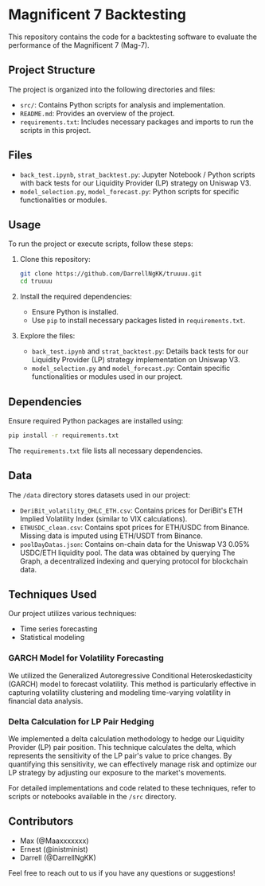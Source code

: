 # Magnificent 7 Backtesting

This repository contains the code for a backtesting software to evaluate the performance of the Magnificent 7 (Mag-7).

## Project Structure

The project is organized into the following directories and files:

- `src/`: Contains Python scripts for analysis and implementation.
- `README.md`: Provides an overview of the project.
- `requirements.txt`: Includes necessary packages and imports to run the scripts in this project.

## Files

- `back_test.ipynb`, `strat_backtest.py`: Jupyter Notebook / Python scripts with back tests for our Liquidity Provider (LP) strategy on Uniswap V3.
- `model_selection.py`, `model_forecast.py`: Python scripts for specific functionalities or modules.

## Usage

To run the project or execute scripts, follow these steps:

1. Clone this repository:

   ```bash
   git clone https://github.com/DarrellNgKK/truuuu.git
   cd truuuu
   ```

2. Install the required dependencies:

   - Ensure Python is installed.
   - Use `pip` to install necessary packages listed in `requirements.txt`.

3. Explore the files:

   - `back_test.ipynb` and `strat_backtest.py`: Details back tests for our Liquidity Provider (LP) strategy implementation on Uniswap V3.
   - `model_selection.py` and `model_forecast.py`: Contain specific functionalities or modules used in our project.

## Dependencies

Ensure required Python packages are installed using:

```bash
pip install -r requirements.txt
```

The `requirements.txt` file lists all necessary dependencies.

## Data

The `/data` directory stores datasets used in our project:

- `DeriBit_volatility_OHLC_ETH.csv`: Contains prices for DeriBit's ETH Implied Volatility Index (similar to VIX calculations).
- `ETHUSDC_clean.csv`: Contains spot prices for ETH/USDC from Binance. Missing data is imputed using ETH/USDT from Binance.
- `poolDayDatas.json`: Contains on-chain data for the Uniswap V3 0.05% USDC/ETH liquidity pool. The data was obtained by querying The Graph, a decentralized indexing and querying protocol for blockchain data.

## Techniques Used

Our project utilizes various techniques:

- Time series forecasting
- Statistical modeling

### GARCH Model for Volatility Forecasting

We utilized the Generalized Autoregressive Conditional Heteroskedasticity (GARCH) model to forecast volatility. This method is particularly effective in capturing volatility clustering and modeling time-varying volatility in financial data analysis.

### Delta Calculation for LP Pair Hedging

We implemented a delta calculation methodology to hedge our Liquidity Provider (LP) pair position. This technique calculates the delta, which represents the sensitivity of the LP pair's value to price changes. By quantifying this sensitivity, we can effectively manage risk and optimize our LP strategy by adjusting our exposure to the market's movements.

For detailed implementations and code related to these techniques, refer to scripts or notebooks available in the `/src` directory.

## Contributors

- Max (@Maaxxxxxxx)
- Ernest (@inistminist)
- Darrell (@DarrellNgKK)

Feel free to reach out to us if you have any questions or suggestions!
